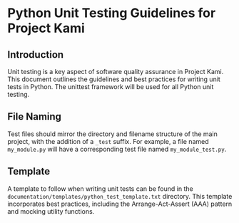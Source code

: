 # Python Unit Testing Guidelines for Project Kami

## Introduction
Unit testing is a key aspect of software quality assurance in Project Kami. This document outlines the guidelines and best practices for writing unit tests in Python. The unittest framework will be used for all Python unit testing.

## File Naming
Test files should mirror the directory and filename structure of the main project, with the addition of a `_test` suffix. For example, a file named `my_module.py` will have a corresponding test file named `my_module_test.py`.

## Template
A template to follow when writing unit tests can be found in the `documentation/templates/python_test_template.txt` directory. This template incorporates best practices, including the Arrange-Act-Assert (AAA) pattern and mocking utility functions.